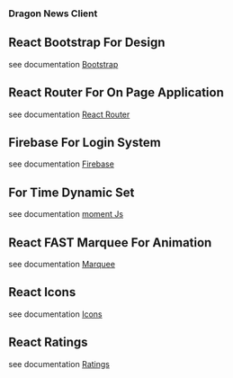 ### Dragon News Client

## React Bootstrap For Design
see documentation [Bootstrap](https://react-bootstrap.github.io//)

## React Router For On Page Application
see documentation [React Router](https://reactrouter.com/en/main)

## Firebase For Login System
see documentation [Firebase](https://firebase.google.com/)

## For Time Dynamic Set
see documentation [moment Js](https://momentjs.com/)



## React FAST Marquee For Animation
see documentation [Marquee](https://www.react-fast-marquee.com/)

## React Icons
see documentation [Icons](https://react-icons.github.io/react-icons/)

## React Ratings
see documentation [Ratings](https://www.npmjs.com/package/react-rating)